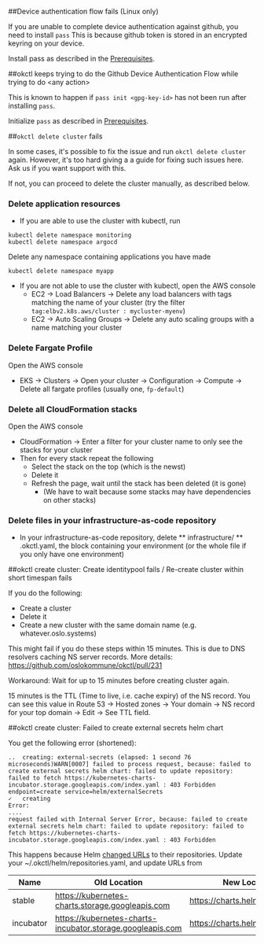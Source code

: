 ##Device authentication flow fails (Linux only)

If you are unable to complete device authentication against github, you need to install `pass`
This is because github token is stored in an encrypted keyring on your device.

Install pass as described in the [Prerequisites](../../getting-started/prerequisites/#pass-linux-only).

##okctl keeps trying to do the Github Device Authentication Flow while trying to do \<any action\>

This is known to happen if `pass init <gpg-key-id>` has not been run after installing `pass`.

Initialize `pass` as described in [Prerequisites](../../getting-started/prerequisites/#initialize-pass).

##`okctl delete cluster` fails

In some cases, it's possible to fix the issue and run `okctl delete cluster` again. However, it's too hard giving a
a guide for fixing such issues here. Ask us if you want support with this.

If not, you can proceed to delete the cluster manually, as described below.

### Delete application resources

* If you are able to use the cluster with kubectl, run

```shell
kubectl delete namespace monitoring
kubectl delete namespace argocd
```

Delete any namespace containing applications you have made

```shell
kubectl delete namespace myapp
```

* If you are not able to use the cluster with kubectl, open the AWS console
  * EC2 -> Load Balancers -> Delete any load balancers with tags matching the name of your cluster (try the filter
    `tag:elbv2.k8s.aws/cluster : mycluster-myenv`)
  * EC2 -> Auto Scaling Groups -> Delete any auto scaling groups with a name matching your cluster

### Delete Fargate Profile

Open the AWS console
* EKS -> Clusters -> Open your cluster -> Configuration -> Compute -> Delete all fargate profiles
  (usually one, `fp-default`) 

### Delete all CloudFormation stacks

Open the AWS console
* CloudFormation -> Enter a filter for your cluster name to only see the stacks for your cluster 
* Then for every stack repeat the following
  * Select the stack on the top (which is the newst)
  * Delete it
  * Refresh the page, wait until the stack has been deleted (it is gone)
    * (We have to wait because some stacks may have dependencies on other stacks) 

### Delete files in your infrastructure-as-code repository

* In your infrastructure-as-code repository, delete
  ** infrastructure/<env>
  ** .okctl.yaml, the block containing your environment (or the whole file if you only have one environment)


##okctl create cluster: Create identitypool fails / Re-create cluster within short timespan fails

If you do the following:

* Create a cluster
* Delete it
* Create a new cluster with the same domain name (e.g. whatever.oslo.systems)

This might fail if you do these steps within 15 minutes. This is due to DNS resolvers caching NS server records.
More details: https://github.com/oslokommune/okctl/pull/231

Workaround: Wait for up to 15 minutes before creating cluster again.

15 minutes is the TTL (Time to live, i.e. cache expiry) of the NS record. You can see this value in
Route 53 -> Hosted zones -> Your domain -> NS record for your top domain -> Edit -> See TTL field.

##okctl create cluster: Failed to create external secrets helm chart

You get the following error (shortened):

```
..  creating: external-secrets (elapsed: 1 second 76 microseconds)WARN[0007] failed to process request, because: failed to create external secrets helm chart: failed to update repository: failed to fetch https://kubernetes-charts-incubator.storage.googleapis.com/index.yaml : 403 Forbidden  endpoint=create service=helm/externalSecrets
✓   creating
Error:
....
request failed with Internal Server Error, because: failed to create external secrets helm chart: failed to update repository: failed to fetch https://kubernetes-charts-incubator.storage.googleapis.com/index.yaml : 403 Forbidden
```

This happens because Helm
[changed URLs](https://helm.sh/blog/new-location-stable-incubator-charts/#:~:text=The%20new%20location%20for%20the,use%20before%20November%2013%2C%202020.)
to their repositories. Update your ~/.okctl/helm/repositories.yaml, and update URLs from

| Name     | Old Location                                               | New Location                     |
| -------- | ---------------------------------------------------------- | -------------------------------- |
stable	   | https://kubernetes-charts.storage.googleapis.com           | https://charts.helm.sh/stable    |
incubator  | https://kubernetes-charts-incubator.storage.googleapis.com | https://charts.helm.sh/incubator |

